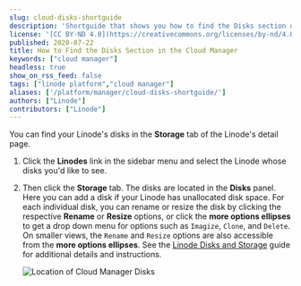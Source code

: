 ```yaml
---
slug: cloud-disks-shortguide
description: 'Shortguide that shows you how to find the Disks section of the Cloud Manager.'
license: '[CC BY-ND 4.0](https://creativecommons.org/licenses/by-nd/4.0)'
published: 2020-07-22
title: How to Find the Disks Section in the Cloud Manager
keywords: ["cloud manager"]
headless: true
show_on_rss_feed: false
tags: ["linode platform","cloud manager"]
aliases: ['/platform/manager/cloud-disks-shortguide/']
authors: ["Linode"]
contributors: ["Linode"]
---
```


You can find your Linode's disks in the **Storage** tab of the Linode's detail page.

1.  Click the **Linodes** link in the sidebar menu and select the Linode whose disks you'd like to see.

1.  Then click the **Storage** tab. The disks are located in the **Disks** panel. Here you can add a disk if your Linode has unallocated disk space. For each individual disk, you can rename or resize the disk by clicking the respective **Rename** or **Resize** options, or click the **more options ellipses** to get a drop down menu for options such as `Imagize`, `Clone`, and `Delete`. On smaller views, the `Rename` and `Resize` options are also accessible from the **more options ellipses**. See the [Linode Disks and Storage](/docs/products/compute/compute-instances/guides/disks-and-storage/) guide for additional details and instructions.

    ![Location of Cloud Manager Disks](classic-to-cloud-cloud-manager-disks.png "Location of Cloud Manager Disks")
